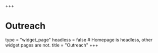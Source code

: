 +++
# Outreach
type = "widget_page"
headless = false  # Homepage is headless, other widget pages are not.
title = "Outreach"
+++
